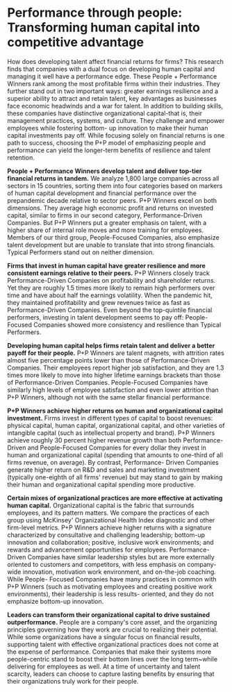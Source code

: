 # Performance through people: Transforming human capital into competitive advantage

How does developing talent affect financial returns for
firms? This research finds that companies with a dual focus
on developing human capital and managing it well have a
performance edge. These People + Performance Winners
rank among the most profitable firms within their industries.
They further stand out in two important ways: greater
earnings resilience and a superior ability to attract and
retain talent, key advantages as businesses face economic
headwinds and a war for talent. In addition to building skills,
these companies have distinctive organizational capital-that
is, their management practices, systems, and culture. They
challenge and empower employees while fostering bottom-
up innovation to make their human capital investments pay
off. While focusing solely on financial returns is one path to
success, choosing the P+P model of emphasizing people and
performance can yield the longer-term benefits of resilience
and talent retention.

**People + Performance Winners develop talent and deliver
top-tier financial returns in tandem.** We analyze 1,800
large companies across all sectors in 15 countries, sorting
them into four categories based on markers of human
capital development and financial performance over the
prepandemic decade relative to sector peers. P+P Winners
excel on both dimensions. They average high economic
profit and returns on invested capital, similar to firms in our
second category, Performance-Driven Companies. But
P+P Winners put a greater emphasis on talent, with a higher
share of internal role moves and more training for employees.
Members of our third group, People-Focused Companies,
also emphasize talent development but are unable to
translate that into strong financials. Typical Performers stand
out on neither dimension.

**Firms that invest in human capital have greater resilience
and more consistent earnings relative to their peers.**
P+P Winners closely track Performance-Driven Companies
on profitability and shareholder returns. Yet they are
roughly 1.5 times more likely to remain high performers
over time and have about half the earnings volatility. When
the pandemic hit, they maintained profitability and grew
revenues twice as fast as Performance-Driven Companies.
Even beyond the top-quintile financial performers, investing
in talent development seems to pay off: People-Focused
Companies showed more consistency and resilience than
Typical Performers.

**Developing human capital helps firms retain talent and
deliver a better payoff for their people.** P+P Winners are
talent magnets, with attrition rates almost five percentage
points lower than those of Performance-Driven Companies.
Their employees report higher job satisfaction, and they
are 1.3 times more likely to move into higher lifetime
earnings brackets than those of Performance-Driven
Companies. People-Focused Companies have similarly
high levels of employee satisfaction and even lower attrition
than P+P Winners, although not with the same stellar
financial performance.

**P+P Winners achieve higher returns on human and
organizational capital investment.** Firms invest in different
types of capital to boost revenues: physical capital, human
capital, organizational capital, and other varieties of
intangible capital (such as intellectual property and brand).
P+P Winners achieve roughly 30 percent higher revenue
growth than both Performance-Driven and People-Focused
Companies for every dollar they invest in human and
organizational capital (spending that amounts to one-third
of all firms revenue, on average). By contrast, Performance-
Driven Companies generate higher return on R&D and sales
and marketing investment (typically one-eighth of all firms'
revenue) but may stand to gain by making their human and
organizational capital spending more productive.

**Certain mixes of organizational practices are more
effective at activating human capital.** Organizational
capital is the fabric that surrounds employees, and its pattern
matters. We compare the practices of each group using
McKinsey' Organizational Health Index diagnostic and other
firm-level metrics. P+P Winners achieve higher returns with
a signature characterized by consultative and challenging
leadership; bottom-up innovation and collaboration;
positive, inclusive work environments; and rewards and
advancement opportunities for employees. Performance-
Driven Companies have similar leadership styles but are
more externally oriented to customers and competitors, with
less emphasis on company-wide innovation, motivation
work environment, and on-the-job coaching. While People-
Focused Companies have many practices in common with
P+P Winners (such as motivating employees and creating
positive work environments), their leadership is less results-
oriented, and they do not emphasize bottom-up innovation.

**Leaders can transform their organizational capital to
drive sustained outperformance.** People are a company's
core asset, and the organizing principles governing how
they work are crucial to realizing their potential. While some
organizations have a singular focus on financial results,
supporting talent with effective organizational practices
does not come at the expense of performance. Companies
that make their systems more people-centric stand to boost
their bottom lines over the long term~while delivering
for employees as well. At a time of uncertainty and talent
scarcity, leaders can choose to capture lasting benefits by
ensuring that their organizations truly work for their people.
